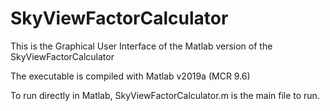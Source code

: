 # SkyViewFactorCalculator
This is the Graphical User Interface of the Matlab version of the SkyViewFactorCalculator

The executable is compiled with Matlab v2019a (MCR 9.6)

To run directly in Matlab, SkyViewFactorCalculator.m is the main file to run.
